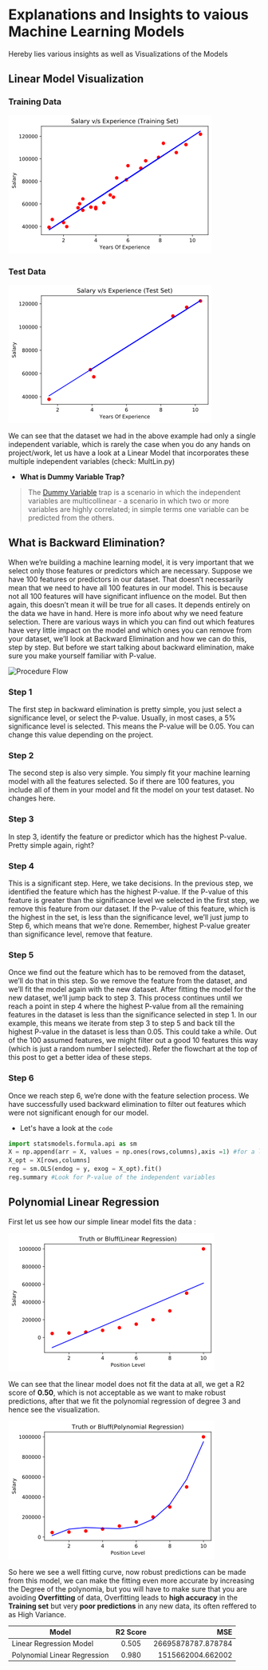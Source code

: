 # Explanations and Insights to vaious Machine Learning Models
Hereby lies various insights as well as Visualizations of the Models

## Linear Model Visualization
### Training Data 
![Regression Line for Training Data](https://github.com/Lohomi/Analytics/blob/master/Training%20Data.png)

### Test Data
![TestData](https://github.com/Lohomi/Analytics/blob/master/Test%20Set.png)

We can see that the dataset we had in the above example had only a single independent variable, which is rarely the case when you do any   hands on project/work, let us have a look at a Linear Model that incorporates these multiple independent variables (check: MultLin.py)
  - **What is Dummy Variable Trap?**
  > The [Dummy Variable](https://www.algosome.com/articles/dummy-variable-trap-regression.html) trap is a scenario in which the independent variables are multicollinear - a scenario in which two or more        variables are highly correlated; in simple terms one variable can be predicted from the others. 
  ## What is Backward Elimination?
  When we’re building a machine learning model, it is very important that we select only those features or predictors which are necessary. Suppose we have 100 features or predictors in our dataset. That doesn’t necessarily mean that we need to have all 100 features in our model. This is because not all 100 features will have significant influence on the model. But then again, this doesn’t mean it will be true for all cases. It depends entirely on the data we have in hand. Here is more info about why we need feature selection.
There are various ways in which you can find out which features have very little impact on the model and which ones you can remove from your dataset, we’ll look at Backward Elimination and how we can do this, step by step. But before we start talking about backward elimination, make sure you make yourself familiar with P-value.

![Procedure Flow](https://miro.medium.com/max/1400/1*Jub_nEYtN0htxFpTRzRtBQ.png)

### Step 1
The first step in backward elimination is pretty simple, you just select a significance level, or select the P-value. Usually, in most cases, a 5% significance level is selected. This means the P-value will be 0.05. You can change this value depending on the project.
### Step 2
The second step is also very simple. You simply fit your machine learning model with all the features selected. So if there are 100 features, you include all of them in your model and fit the model on your test dataset. No changes here.
### Step 3
In step 3, identify the feature or predictor which has the highest P-value. Pretty simple again, right?
### Step 4
This is a significant step. Here, we take decisions. In the previous step, we identified the feature which has the highest P-value. If the P-value of this feature is greater than the significance level we selected in the first step, we remove this feature from our dataset. If the P-value of this feature, which is the highest in the set, is less than the significance level, we’ll just jump to Step 6, which means that we’re done. Remember, highest P-value greater than significance level, remove that feature.
### Step 5
Once we find out the feature which has to be removed from the dataset, we’ll do that in this step. So we remove the feature from the dataset, and we’ll fit the model again with the new dataset. After fitting the model for the new dataset, we’ll jump back to step 3.
This process continues until we reach a point in step 4 where the highest P-value from all the remaining features in the dataset is less than the significance selected in step 1. In our example, this means we iterate from step 3 to step 5 and back till the highest P-value in the dataset is less than 0.05. This could take a while. Out of the 100 assumed features, we might filter out a good 10 features this way (which is just a random number I selected). Refer the flowchart at the top of this post to get a better idea of these steps.
### Step 6
Once we reach step 6, we’re done with the feature selection process. We have successfully used backward elimination to filter out features which were not significant enough for our model.

- Let's have a look at the `code`
```python
import statsmodels.formula.api as sm
X = np.append(arr = X, values = np.ones(rows,columns),axis =1) #for a linear model we need to add a column which corresponds to the constant term b_0 in **y = b_0+b_1*x_1+ ... **
X_opt = X[rows,columns]
reg = sm.OLS(endog = y, exog = X_opt).fit()
reg.summary #Look for P-value of the independent variables
```

## Polynomial Linear Regression
First let us see how our simple linear model fits the data :

![](https://github.com/Lohomi/Analytics/blob/master/LinearReg(PolyModel).png)

We can see that the linear model does not fit the data at all, we get a R2 score of **0.50**, which is not acceptable as we want to make robust predictions, after that we fit the polynomial regression of degree 3 and hence see the visualization.

![](https://github.com/Lohomi/Analytics/blob/master/PolyRegVisualization(degree3).png)

So here we see a well fitting curve, now robust predictions can be made from this model, we can make the fitting even more accurate by increasing the Degree of the polynomia, but you will have to make sure that you are avoiding **Overfitting** of data, Overfitting leads to **high accuracy** in the **Training set** but very **poor predictions** in any new data, its often reffered to as High Variance.

| Model | R2 Score | MSE |
| ----- |:--------:|----:|
|Linear Regression Model | 0.505 | 26695878787.878784 |
|Polynomial Linear Regression | 0.980 | 1515662004.662002 |
